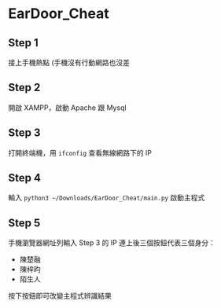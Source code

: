 # EarDoor_Cheat

## Step 1
接上手機熱點 (手機沒有行動網路也沒差

## Step 2
開啟 XAMPP，啟動 Apache 跟 Mysql

## Step 3
打開終端機，用 `ifconfig` 查看無線網路下的 IP

## Step 4
輸入 `python3 ~/Downloads/EarDoor_Cheat/main.py` 啟動主程式

## Step 5
手機瀏覽器網址列輸入 Step 3 的 IP
連上後三個按鈕代表三個身分：

* 陳楚融
* 陳梓昀
* 陌生人

按下按鈕即可改變主程式辨識結果
